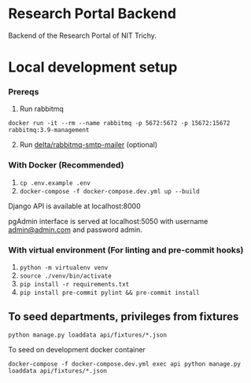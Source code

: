 # Research Portal Backend

Backend of the Research Portal of NIT Trichy.

# Local development setup

### Prereqs

1. Run rabbitmq

```
docker run -it --rm --name rabbitmq -p 5672:5672 -p 15672:15672 rabbitmq:3.9-management
```

2. Run [delta/rabbitmq-smtp-mailer](https://github.com/delta/rabbitmq-smtp-mailer) (optional)

### With Docker (Recommended)

1. `cp .env.example .env`
2. `docker-compose -f docker-compose.dev.yml up --build`

Django API is available at localhost:8000

pgAdmin interface is served at localhost:5050 with username admin@admin.com and password admin.

### With virtual environment (For linting and pre-commit hooks)

1. `python -m virtualenv venv`
2. `source ./venv/bin/activate`
3. `pip install -r requirements.txt`
4. `pip install pre-commit pylint && pre-commit install`

## To seed departments, privileges from fixtures

```
python manage.py loaddata api/fixtures/*.json
```

To seed on development docker container

```
docker-compose -f docker-compose.dev.yml exec api python manage.py loaddata api/fixtures/*.json
```
